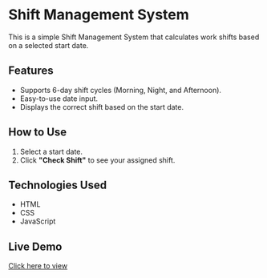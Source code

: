 # Shift Management System

This is a simple Shift Management System that calculates work shifts based on a selected start date.

## Features
- Supports 6-day shift cycles (Morning, Night, and Afternoon).
- Easy-to-use date input.
- Displays the correct shift based on the start date.

## How to Use
1. Select a start date.
2. Click **"Check Shift"** to see your assigned shift.

## Technologies Used
- HTML
- CSS
- JavaScript

## Live Demo
[Click here to view](your_github_pages_link_here)
